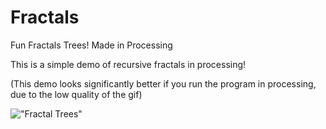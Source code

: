 # Fractals

Fun Fractals Trees! Made in Processing

This is a simple demo of recursive fractals in processing!

(This demo looks significantly better if you run the program in processing, due to the low quality of the gif)

!["Fractal Trees"](https://github.com/We-Gold/Fractals/raw/master/demo.gif)
